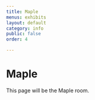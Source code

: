 ```yaml
---
title: Maple
menus: exhibits
layout: default
category: info
public: false
order: 4

---
```


# Maple

This page will be the Maple room.